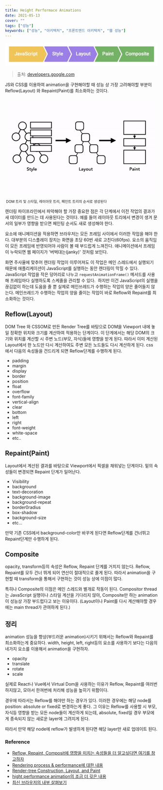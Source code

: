 ```yaml
---
title: Height Performace Animations
date: 2021-05-13
cover: ""
tags: ["성능"]
keywords: ["성능", "아키텍처", "프론트엔드 아키텍처", "웹 성능"]
---
```


![rendering-process](../images/rendering-process.jpeg)

<!--truncate-->

> 출처: [developers.google.com](https://developers.google.com/web/fundamentals/performance/rendering/?hl=ko)

JS와 CSS를 이용하여 animation을 구현해야할 때 성능 상 가장 고려해야할 부분이 Reflow(Layout) 와 Repaint(Paint)를 최소화하는 것이다.

![rendering-process-2](../images/rendering-process-2.gif)

<small> DOM 트리 및 스타일, 레이아웃 트리, 페인트 트리의 순서로 생성된다</small>

렌더링 파이프라인에서 파악해야 할 가장 중요한 점은 각 단계에서 이전 작업의 결과가 새 데이터를 만드는 데 사용된다는 것이다. 예를 들어 레이아웃 트리에서 변경이 생겨 문서의 일부가 영향을 받으면 페인팅 순서도 새로 생성해야 한다.

요소에 애니메이션을 적용하면 브라우저는 모든 프레임 사이에서 이러한 작업을 해야 한다. 대부분의 디스플레이 장치는 화면을 초당 60번 새로 고친다(60fps). 요소의 움직임이 모든 프레임에 반영되어야 사람이 볼 때 부드럽게 느껴진다. 애니메이션에서 프레임이 누락되면 웹 페이지가 '버벅대는(janky)' 것처럼 보인다.

화면 주사율에 맞추어 렌더링 작업이 이루어져도 이 작업은 메인 스레드에서 실행되기 때문에 애플리케이션이 JavaScript를 실행하는 동안 렌더링이 막힐 수 있다.
JavaScript 작업을 작은 덩어리로 나누고 `requestAnimationFrame()` 메서드를 사용해 프레임마다 실행하도록 스케줄을 관리할 수 있다.  하지만 이건 JavaScript의 실행을 끊김없이 하는데 도움을 줄 뿐 실제로 메인쓰레드가 수행하는 작업의 양은 줄어들지 않는다.
메인쓰레드가 수행하는 작업의 양을 줄이는 작업이 바로 Reflow와 Repaint를 최소화하는 것이다.

## Reflow(Layout)

DOM Tree 와 CSSOM로 만든 Render Tree를 바탕으로 DOM을 Viewport 내에 놓일 정확한 위치와 크기를 계산하여 적용하는 단계이다.
이 단계에서는 해당 DOM의 크기와 위치를 계산할 시 주변 노드(부모, 자식)들에 영향을 받게 된다. 따라서 이미 계산된 Layout에서 한 노드만 다시 계산하여도 주변 모든 노드들도 다시 계산하게 된다.
css 에서 다음의 속성들을 건드리게 되면 Reflow단계를 수행하게 된다.

- padding
- margin
- display
- border
- position
- float
- overflow
- font-family
- vertical-align
- clear
- bottom
- left
- right
- font-weight
- white-space
- etc..

## Repaint(Paint)

Layout에서 계산된 결과를 바탕으로 Viewport에서 픽셀을 채워넣는 단계이다.
밑의 속성들이 변경되면 Repaint 단계가 일어난다.

- Visibility
- background
- text-decoration
- background-image
- background-repeat
- border0radius
- box-shadow
- background-size
- etc...

만약 기존 CSS에서 background-color만 바꾸게 된다면 Reflow단계를 건너뛰고 Repaint단계만 수행하게 된다.

## Composite

opacity, transform등의 속성은 Reflow, Repaint 단계를 거치지 않는다.
Reflow, Repaint를 모두 건너 뛰게 되어 연산이 절대적으로 줄게 된다.
따라서 animation을 구현할 때 transform을 통해서 구현하는 것이 성능 상에 이점이 많다.

특히나 Composite의 이점은 메인 스레드와 별개로 작동이 된다. Compositor thread는 JavaScript 실행이나 스타일 계산을 기다리지 않아, Composite만 하는 animation이 성능상 가장 부드럽다고 보는 이유이다.
(Layout이나 Paint를 다시 계산해야할 경우에는 main thread가 관여하게 된다.)

## 정리

animation 성능을 향상(부드러운 animation)시키기 위해서는 Reflow와 Repaint를 최소화하는게 중요하다.
width, height, left, right등의 요소를 사용하기 보다는 다음의 네가지 요소를 이용해서 animation을 구현하자.

- opacity
- translate
- rotate
- scale

실제로 React나 Vue에서 Virtual Dom을 사용하는 이유가 Reflow, Repaint를 여러번 하지않고, 모아서 한꺼번에 처리해 성능을 높히기 위함이다.

경우에 따라서는 Reflow를 해야만 하는 경우가 있다. 이러한 경우에는 해당 node를 position: absolute or fixed로 변경하는게 좋다. 그 이유는 Reflow를 사용할 시 부모, 자식등 영향을 받는 모든 node들이 계산하게 되는데, absolute, fixed일 경우 부모에게 종속되지 않는 새로운 layer에 그려지게 된다.

따라서 만약 해당 node에 reflow가 발생하게 된다면 해당 layer만 새로 업데이트 된다.

### Reference

- [Reflow, Repaint, Composit에 영향을 미치는 속성들을 더 알고싶다면 여기를 참고하자](https://csstriggers.com/)
- [Rendering process & performance에 대한 내용](https://developers.google.com/web/fundamentals/performance/rendering/?hl=ko)
- [Render-tree Construction, Layout, and Paint](https://developers.google.com/web/fundamentals/performance/critical-rendering-path/render-tree-construction?hl=en)
- [hight performance animation의 조금 더 깊은 내용](https://www.html5rocks.com/en/tutorials/speed/high-performance-animations/)
- [최신 브라우저의 내부 살펴보기](https://d2.naver.com/helloworld/5237120)
